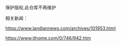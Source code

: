 保护版权,此仓库不再维护

相关新闻：  

https://www.landiannews.com/archives/101953.html

https://www.ithome.com/0/746/942.htm
